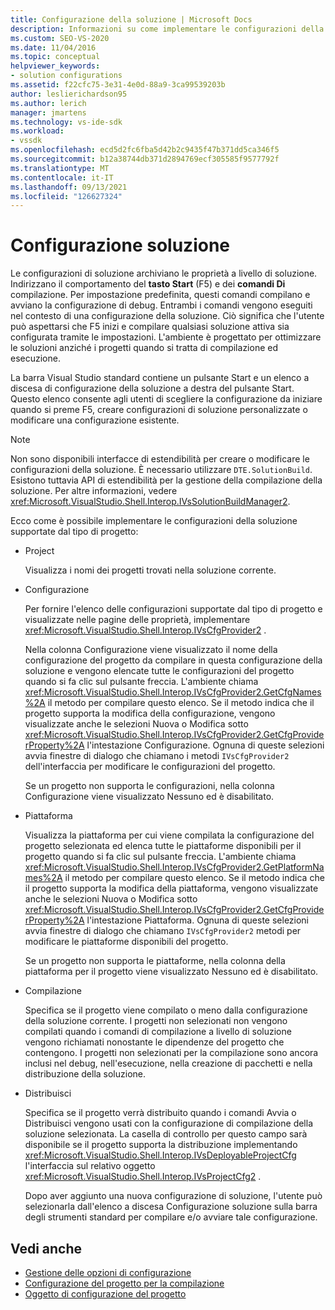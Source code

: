 ```yaml
---
title: Configurazione della soluzione | Microsoft Docs
description: Informazioni su come implementare le configurazioni della soluzione supportate dal tipo di progetto, che indirizzano il comportamento dei comandi Start (F5) e Build.
ms.custom: SEO-VS-2020
ms.date: 11/04/2016
ms.topic: conceptual
helpviewer_keywords:
- solution configurations
ms.assetid: f22cfc75-3e31-4e0d-88a9-3ca99539203b
author: leslierichardson95
ms.author: lerich
manager: jmartens
ms.technology: vs-ide-sdk
ms.workload:
- vssdk
ms.openlocfilehash: ecd5d2fc6fba5d42b2c9435f47b371dd5ca346f5
ms.sourcegitcommit: b12a38744db371d2894769ecf305585f9577792f
ms.translationtype: MT
ms.contentlocale: it-IT
ms.lasthandoff: 09/13/2021
ms.locfileid: "126627324"
---
```

# <a name="solution-configuration"></a>Configurazione soluzione
Le configurazioni di soluzione archiviano le proprietà a livello di soluzione. Indirizzano il comportamento del **tasto Start** (F5) e dei **comandi Di** compilazione. Per impostazione predefinita, questi comandi compilano e avviano la configurazione di debug. Entrambi i comandi vengono eseguiti nel contesto di una configurazione della soluzione. Ciò significa che l'utente può aspettarsi che F5 inizi e compilare qualsiasi soluzione attiva sia configurata tramite le impostazioni. L'ambiente è progettato per ottimizzare le soluzioni anziché i progetti quando si tratta di compilazione ed esecuzione.

 La barra Visual Studio standard contiene un pulsante Start e un elenco a discesa di configurazione della soluzione a destra del pulsante Start. Questo elenco consente agli utenti di scegliere la configurazione da iniziare quando si preme F5, creare configurazioni di soluzione personalizzate o modificare una configurazione esistente.

> [!NOTE]
> Non sono disponibili interfacce di estendibilità per creare o modificare le configurazioni della soluzione. È necessario utilizzare `DTE.SolutionBuild`. Esistono tuttavia API di estendibilità per la gestione della compilazione della soluzione. Per altre informazioni, vedere <xref:Microsoft.VisualStudio.Shell.Interop.IVsSolutionBuildManager2>.

 Ecco come è possibile implementare le configurazioni della soluzione supportate dal tipo di progetto:

- Project

   Visualizza i nomi dei progetti trovati nella soluzione corrente.

- Configurazione

   Per fornire l'elenco delle configurazioni supportate dal tipo di progetto e visualizzate nelle pagine delle proprietà, implementare <xref:Microsoft.VisualStudio.Shell.Interop.IVsCfgProvider2> .

   Nella colonna Configurazione viene visualizzato il nome della configurazione del progetto da compilare in questa configurazione della soluzione e vengono elencate tutte le configurazioni del progetto quando si fa clic sul pulsante freccia. L'ambiente chiama <xref:Microsoft.VisualStudio.Shell.Interop.IVsCfgProvider2.GetCfgNames%2A> il metodo per compilare questo elenco. Se il metodo indica che il progetto supporta la modifica della configurazione, vengono visualizzate anche le selezioni Nuova o Modifica sotto <xref:Microsoft.VisualStudio.Shell.Interop.IVsCfgProvider2.GetCfgProviderProperty%2A> l'intestazione Configurazione. Ognuna di queste selezioni avvia finestre di dialogo che chiamano i metodi `IVsCfgProvider2` dell'interfaccia per modificare le configurazioni del progetto.

   Se un progetto non supporta le configurazioni, nella colonna Configurazione viene visualizzato Nessuno ed è disabilitato.

- Piattaforma

   Visualizza la piattaforma per cui viene compilata la configurazione del progetto selezionata ed elenca tutte le piattaforme disponibili per il progetto quando si fa clic sul pulsante freccia. L'ambiente chiama <xref:Microsoft.VisualStudio.Shell.Interop.IVsCfgProvider2.GetPlatformNames%2A> il metodo per compilare questo elenco. Se il metodo indica che il progetto supporta la modifica della piattaforma, vengono visualizzate anche le selezioni Nuova o Modifica sotto <xref:Microsoft.VisualStudio.Shell.Interop.IVsCfgProvider2.GetCfgProviderProperty%2A> l'intestazione Piattaforma. Ognuna di queste selezioni avvia finestre di dialogo che chiamano `IVsCfgProvider2` metodi per modificare le piattaforme disponibili del progetto.

   Se un progetto non supporta le piattaforme, nella colonna della piattaforma per il progetto viene visualizzato Nessuno ed è disabilitato.

- Compilazione

   Specifica se il progetto viene compilato o meno dalla configurazione della soluzione corrente. I progetti non selezionati non vengono compilati quando i comandi di compilazione a livello di soluzione vengono richiamati nonostante le dipendenze del progetto che contengono. I progetti non selezionati per la compilazione sono ancora inclusi nel debug, nell'esecuzione, nella creazione di pacchetti e nella distribuzione della soluzione.

- Distribuisci

   Specifica se il progetto verrà distribuito quando i comandi Avvia o Distribuisci vengono usati con la configurazione di compilazione della soluzione selezionata. La casella di controllo per questo campo sarà disponibile se il progetto supporta la distribuzione implementando <xref:Microsoft.VisualStudio.Shell.Interop.IVsDeployableProjectCfg> l'interfaccia sul relativo oggetto <xref:Microsoft.VisualStudio.Shell.Interop.IVsProjectCfg2> .

  Dopo aver aggiunto una nuova configurazione di soluzione, l'utente può selezionarla dall'elenco a discesa Configurazione soluzione sulla barra degli strumenti standard per compilare e/o avviare tale configurazione.

## <a name="see-also"></a>Vedi anche
- [Gestione delle opzioni di configurazione](../../extensibility/internals/managing-configuration-options.md)
- [Configurazione del progetto per la compilazione](../../extensibility/internals/project-configuration-for-building.md)
- [Oggetto di configurazione del progetto](../../extensibility/internals/project-configuration-object.md)

